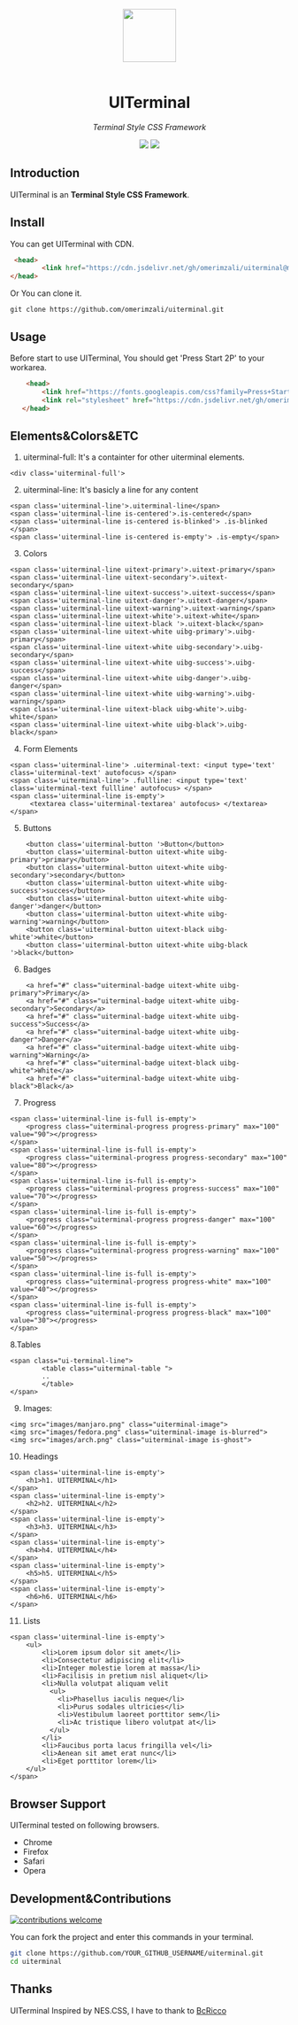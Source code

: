 <p align="center">
  <img width="96" src="https://github.com/omerimzali/uiterminal/blob/master/examples/images/uiterminal.png?raw=true"><br><br>
 </p>

<h1 align="center">UITerminal</h1>

*<p align="center">Terminal Style CSS Framework</p>*

<p align="center">
  <img src="https://img.shields.io/badge/license-MIT-blue.svg?style=flat"/>
   <img src="https://img.shields.io/badge/CSS-Terminal-green.svg?style=flat"/>
 </p>
 
## Introduction

UITerminal is an **Terminal Style CSS Framework**. 

## Install

You can get UITerminal with CDN.

```html
 <head>
        <link href="https://cdn.jsdelivr.net/gh/omerimzali/uiterminal@master/uiterminal.min.css">
</head>
```
Or You can clone it.
```
git clone https://github.com/omerimzali/uiterminal.git
```

## Usage
Before start to use UITerminal, You should get 'Press Start 2P' to your workarea. 

```html
    <head>
        <link href="https://fonts.googleapis.com/css?family=Press+Start+2P" rel="stylesheet">
        <link rel="stylesheet" href="https://cdn.jsdelivr.net/gh/omerimzali/uiterminal@master/uiterminal.min.css" >
   </head>
```
## Elements&Colors&ETC
1. uiterminal-full: It's a containter for other uiterminal elements.
```
<div class='uiterminal-full'>
```

2. uiterminal-line: It's basicly a line for any content

```
<span class='uiterminal-line'>.uiterminal-line</span>
<span class='uiterminal-line is-centered'>.is-centered</span>
<span class='uiterminal-line is-centered is-blinked'> .is-blinked </span>
<span class='uiterminal-line is-centered is-empty'> .is-empty</span>
```
3. Colors
```
<span class='uiterminal-line uitext-primary'>.uitext-primary</span>    
<span class='uiterminal-line uitext-secondary'>.uitext-secondary</span>    
<span class='uiterminal-line uitext-success'>.uitext-success</span>    
<span class='uiterminal-line uitext-danger'>.uitext-danger</span>    
<span class='uiterminal-line uitext-warning'>.uitext-warning</span>    
<span class='uiterminal-line uitext-white'>.uitext-white</span>    
<span class='uiterminal-line uitext-black '>.uitext-black</span> 
<span class='uiterminal-line uitext-white uibg-primary'>.uibg-primary</span>  
<span class='uiterminal-line uitext-white uibg-secondary'>.uibg-secondary</span>  
<span class='uiterminal-line uitext-white uibg-success'>.uibg-success</span>  
<span class='uiterminal-line uitext-white uibg-danger'>.uibg-danger</span>  
<span class='uiterminal-line uitext-white uibg-warning'>.uibg-warning</span>  
<span class='uiterminal-line uitext-black uibg-white'>.uibg-white</span>  
<span class='uiterminal-line uitext-white uibg-black'>.uibg-black</span>  
```
4. Form Elements
```
<span class='uiterminal-line'> .uiterminal-text: <input type='text' class='uiterminal-text' autofocus> </span>
<span class='uiterminal-line'> .fullline: <input type='text' class='uiterminal-text fullline' autofocus> </span>
<span class='uiterminal-line is-empty'>
     <textarea class='uiterminal-textarea' autofocus> </textarea>
</span>
```
5. Buttons
```
    <button class='uiterminal-button '>Button</button>
    <button class='uiterminal-button uitext-white uibg-primary'>primary</button>
    <button class='uiterminal-button uitext-white uibg-secondary'>secondary</button>
    <button class='uiterminal-button uitext-white uibg-success'>succes</button>
    <button class='uiterminal-button uitext-white uibg-danger'>danger</button>
    <button class='uiterminal-button uitext-white uibg-warning'>warning</button>
    <button class='uiterminal-button uitext-black uibg-white'>white</button>
    <button class='uiterminal-button uitext-white uibg-black '>black</button>
```
6. Badges
```
    <a href="#" class="uiterminal-badge uitext-white uibg-primary">Primary</a>
    <a href="#" class="uiterminal-badge uitext-white uibg-secondary">Secondary</a>
    <a href="#" class="uiterminal-badge uitext-white uibg-success">Success</a>
    <a href="#" class="uiterminal-badge uitext-white uibg-danger">Danger</a>
    <a href="#" class="uiterminal-badge uitext-white uibg-warning">Warning</a>
    <a href="#" class="uiterminal-badge uitext-black uibg-white">White</a>
    <a href="#" class="uiterminal-badge uitext-white uibg-black">Black</a>
```

7. Progress
```
<span class='uiterminal-line is-full is-empty'>
    <progress class="uiterminal-progress progress-primary" max="100" value="90"></progress>
</span> 
<span class='uiterminal-line is-full is-empty'>
    <progress class="uiterminal-progress progress-secondary" max="100" value="80"></progress>
</span> 
<span class='uiterminal-line is-full is-empty'>
    <progress class="uiterminal-progress progress-success" max="100" value="70"></progress>
</span> 
<span class='uiterminal-line is-full is-empty'>
    <progress class="uiterminal-progress progress-danger" max="100" value="60"></progress>
</span>  
<span class='uiterminal-line is-full is-empty'>
    <progress class="uiterminal-progress progress-warning" max="100" value="50"></progress>
</span>  
<span class='uiterminal-line is-full is-empty'>
    <progress class="uiterminal-progress progress-white" max="100" value="40"></progress>
</span>  
<span class='uiterminal-line is-full is-empty'>
    <progress class="uiterminal-progress progress-black" max="100" value="30"></progress>
</span>  
```
8.Tables
```
<span class="ui-terminal-line">
        <table class="uiterminal-table ">
        ..
        </table>
</span>
```
9. Images: 
```
<img src="images/manjaro.png" class="uiterminal-image">
<img src="images/fedora.png" class="uiterminal-image is-blurred">
<img src="images/arch.png" class="uiterminal-image is-ghost">
```
10. Headings
```
<span class='uiterminal-line is-empty'>
    <h1>h1. UITERMINAL</h1>
</span>
<span class='uiterminal-line is-empty'>
    <h2>h2. UITERMINAL</h2>
</span>
<span class='uiterminal-line is-empty'>
    <h3>h3. UITERMINAL</h3>
</span>
<span class='uiterminal-line is-empty'>
    <h4>h4. UITERMINAL</h4>
</span>
<span class='uiterminal-line is-empty'>
    <h5>h5. UITERMINAL</h5>
</span>
<span class='uiterminal-line is-empty'>
    <h6>h6. UITERMINAL</h6>
</span>
```
11. Lists
```
<span class='uiterminal-line is-empty'>
    <ul>
        <li>Lorem ipsum dolor sit amet</li>
        <li>Consectetur adipiscing elit</li>
        <li>Integer molestie lorem at massa</li>
        <li>Facilisis in pretium nisl aliquet</li>
        <li>Nulla volutpat aliquam velit
          <ul>
            <li>Phasellus iaculis neque</li>
            <li>Purus sodales ultricies</li>
            <li>Vestibulum laoreet porttitor sem</li>
            <li>Ac tristique libero volutpat at</li>
          </ul>
        </li>
        <li>Faucibus porta lacus fringilla vel</li>
        <li>Aenean sit amet erat nunc</li>
        <li>Eget porttitor lorem</li>
    </ul>
</span>
```
## Browser Support
UITerminal tested on following browsers.
* Chrome
* Firefox
* Safari
* Opera

## Development&Contributions

[![contributions welcome](https://img.shields.io/badge/contributions-welcome-brightgreen.svg?style=flat)](https://github.com/omerimzali/uiterminal)

You can fork the project and enter this commands in your terminal.

```sh
git clone https://github.com/YOUR_GITHUB_USERNAME/uiterminal.git
cd uiterminal

```

## Thanks 
 UITerminal Inspired by NES.CSS, I have to thank to [BcRicco](https://github.com/BcRikko)




